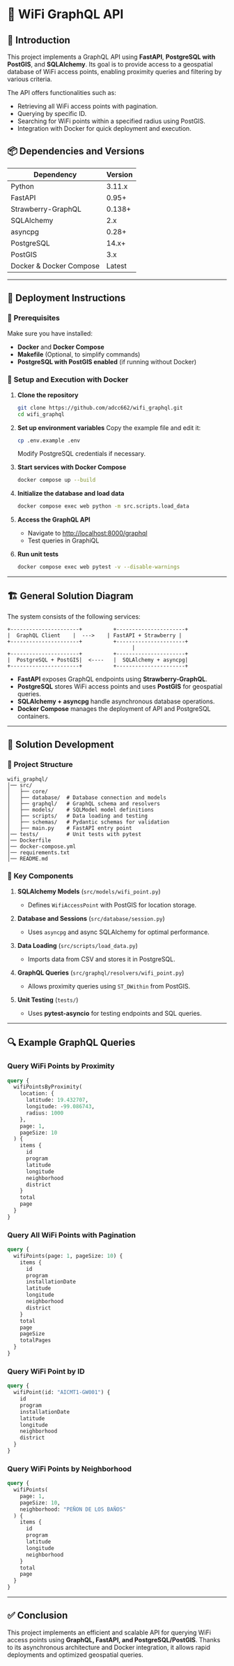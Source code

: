 # 📡 WiFi GraphQL API

## 📌 Introduction
This project implements a GraphQL API using **FastAPI**, **PostgreSQL with PostGIS**, and **SQLAlchemy**. Its goal is to provide access to a geospatial database of WiFi access points, enabling proximity queries and filtering by various criteria.

The API offers functionalities such as:
- Retrieving all WiFi access points with pagination.
- Querying by specific ID.
- Searching for WiFi points within a specified radius using PostGIS.
- Integration with Docker for quick deployment and execution.

## 📦 **Dependencies and Versions**

| Dependency        | Version |
|-------------------|---------|
| Python           | 3.11.x  |
| FastAPI          | 0.95+   |
| Strawberry-GraphQL | 0.138+ |
| SQLAlchemy       | 2.x     |
| asyncpg          | 0.28+   |
| PostgreSQL       | 14.x+   |
| PostGIS          | 3.x     |
| Docker & Docker Compose | Latest |

---

## 🚀 **Deployment Instructions**

### 📌 **Prerequisites**
Make sure you have installed:
- **Docker** and **Docker Compose**
- **Makefile** (Optional, to simplify commands)
- **PostgreSQL with PostGIS enabled** (if running without Docker)

### 📌 **Setup and Execution with Docker**

1. **Clone the repository**
   ```bash
   git clone https://github.com/adcc662/wifi_graphql.git
   cd wifi_graphql
   ```

2. **Set up environment variables**
   Copy the example file and edit it:
   ```bash
   cp .env.example .env
   ```
   Modify PostgreSQL credentials if necessary.

3. **Start services with Docker Compose**
   ```bash
   docker compose up --build
   ```

4. **Initialize the database and load data**
   ```bash
   docker compose exec web python -m src.scripts.load_data
   ```

5. **Access the GraphQL API**
   - Navigate to [http://localhost:8000/graphql](http://localhost:8000/graphql)
   - Test queries in GraphiQL

6. **Run unit tests**
   ```bash
   docker compose exec web pytest -v --disable-warnings
   ```

---

## 🏗 **General Solution Diagram**

The system consists of the following services:

```
+----------------------+          +----------------------+
|  GraphQL Client    |  --->    | FastAPI + Strawberry |
+----------------------+          +----------------------+
                                        |
+----------------------+          +----------------------+
|  PostgreSQL + PostGIS|  <----   |  SQLAlchemy + asyncpg|
+----------------------+          +----------------------+
```

- **FastAPI** exposes GraphQL endpoints using **Strawberry-GraphQL**.
- **PostgreSQL** stores WiFi access points and uses **PostGIS** for geospatial queries.
- **SQLAlchemy + asyncpg** handle asynchronous database operations.
- **Docker Compose** manages the deployment of API and PostgreSQL containers.

---

## 📜 **Solution Development**

### 📌 **Project Structure**
```plaintext
wifi_graphql/
│── src/
│   ├── core/
│   ├── database/  # Database connection and models
│   ├── graphql/   # GraphQL schema and resolvers
│   ├── models/    # SQLModel model definitions
│   ├── scripts/   # Data loading and testing
│   ├── schemas/   # Pydantic schemas for validation
│   ├── main.py    # FastAPI entry point
│── tests/         # Unit tests with pytest
│── Dockerfile
│── docker-compose.yml
│── requirements.txt
│── README.md
```

### 📌 **Key Components**

1. **SQLAlchemy Models** (`src/models/wifi_point.py`)
   - Defines `WifiAccessPoint` with PostGIS for location storage.

2. **Database and Sessions** (`src/database/session.py`)
   - Uses `asyncpg` and async SQLAlchemy for optimal performance.

3. **Data Loading** (`src/scripts/load_data.py`)
   - Imports data from CSV and stores it in PostgreSQL.

4. **GraphQL Queries** (`src/graphql/resolvers/wifi_point.py`)
   - Allows proximity queries using `ST_DWithin` from PostGIS.

5. **Unit Testing** (`tests/`)
   - Uses **pytest-asyncio** for testing endpoints and SQL queries.

---

## 🔍 **Example GraphQL Queries**

### **Query WiFi Points by Proximity**
```graphql
query {
  wifiPointsByProximity(
    location: {
      latitude: 19.432707,
      longitude: -99.086743,
      radius: 1000
    },
    page: 1,
    pageSize: 10
  ) {
    items {
      id
      program
      latitude
      longitude
      neighborhood
      district
    }
    total
    page
  }
}
```

### **Query All WiFi Points with Pagination**
```graphql
query {
  wifiPoints(page: 1, pageSize: 10) {
    items {
      id
      program
      installationDate
      latitude
      longitude
      neighborhood
      district
    }
    total
    page
    pageSize
    totalPages
  }
}
```

### **Query WiFi Point by ID**
```graphql
query {
  wifiPoint(id: "AICMT1-GW001") {
    id
    program
    installationDate
    latitude
    longitude
    neighborhood
    district
  }
}
```

### **Query WiFi Points by Neighborhood**
```graphql
query {
  wifiPoints(
    page: 1, 
    pageSize: 10, 
    neighborhood: "PEÑON DE LOS BAÑOS"
  ) {
    items {
      id
      program
      latitude
      longitude
      neighborhood
    }
    total
    page
  }
}
```

---

## ✅ **Conclusion**
This project implements an efficient and scalable API for querying WiFi access points using **GraphQL, FastAPI, and PostgreSQL/PostGIS**. Thanks to its asynchronous architecture and Docker integration, it allows rapid deployments and optimized geospatial queries.


